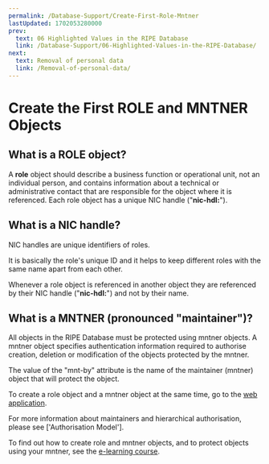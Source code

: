 ```yaml
---
permalink: /Database-Support/Create-First-Role-Mntner
lastUpdated: 1702053280000
prev:
  text: 06 Highlighted Values in the RIPE Database
  link: /Database-Support/06-Highlighted-Values-in-the-RIPE-Database/
next:
  text: Removal of personal data
  link: /Removal-of-personal-data/
---
```


# Create the First ROLE and MNTNER Objects

## What is a ROLE object?

A **role** object should describe a business function or operational unit, not an individual person, and contains information about a technical or administrative contact that are responsible for the object where it is referenced. Each role object has a unique NIC handle ("**nic-hdl:**").

## What is a NIC handle?

NIC handles are unique identifiers of roles.

It is basically the role's unique ID and it helps to keep different roles with the same name apart from each other.

Whenever a role object is referenced in another object they are referenced by their NIC handle ("**nic-hdl:**") and not by their name.

## What is a MNTNER (pronounced "maintainer")?

All objects in the RIPE Database must be protected using mntner objects. A mntner object specifies authentication information required to authorise creation, deletion or modification of the objects protected by the mntner.

The value of the "mnt-by" attribute is the name of the maintainer (mntner) object that will protect the object.

To create a role object and a mntner object at the same time, go to the [web application](https://apps.db.ripe.net/db-web-ui/webupdates/create/RIPE/role/self).

For more information about maintainers and hierarchical authorisation, please see ['Authorisation Model'].

To find out how to create role and mntner objects, and to protect objects using your mntner, see the [e-learning course](https://academy.ripe.net/ripe-database).
